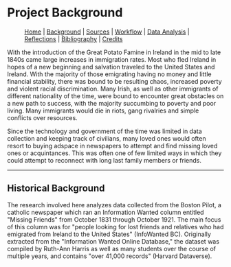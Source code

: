 # Project Background

<figure>
    <p class="center-text">
        <a href="{{ site.baseurl }}/index.html">Home</a> |
        <a href="{{ site.baseurl }}/pages/background.html">Background</a> |
        <a href="{{ site.baseurl }}/pages/sources.html">Sources</a> |
        <a href="{{ site.baseurl }}/pages/workflow.html">Workflow</a> |
        <a href="{{ site.baseurl }}/pages/analysis.html">Data Analysis</a> |
        <a href="{{ site.baseurl }}/pages/reflections.html">Reflections</a> |
        <a href="{{ site.baseurl }}/pages/bibliography.html">Bibliography</a> |
        <a href="{{ site.baseurl }}/pages/credits.html">Credits</a>
    </p>
</figure>

With the introduction of the Great Potato Famine in Ireland in the mid to late 1840s came large increases in immigration rates. Most who fled Ireland in hopes of a new beginning and salvation traveled to the United States and Ireland. With the majority of those emigrating having no money and little financial stability, there was bound to be resulting chaos, increased poverty and violent racial discrimination. Many Irish, as well as other immigrants of different nationality of the time, were bound to encounter great obstacles on a new path to success, with the majority succumbing to poverty and poor living. Many immigrants would die in riots, gang rivalries and simple conflicts over resources. 

Since the technology and government of the time was limited in data collection and keeping track of civilians, many loved ones would often resort to buying adspace in newspapers to attempt and find missing loved ones or acquintances. This was often one of few limited ways in which they could attempt to reconnect with long last family members or friends. 

---

## Historical Background

The research involved here analyzes data collected from the Boston Pilot, a catholic newspaper which ran an Information Wanted column entitled "Missing Friends" from October 1831 through October 1921. The main focus of this column was for "people looking for lost friends and relatives who had emigrated from Ireland to the United States" (InfoWanted BC). Originally extracted from the "Information Wanted Online Database," the dataset was compiled by Ruth-Ann Harris as well as many students over the course of multiple years, and contains "over 41,000 records" (Harvard Dataverse). 
